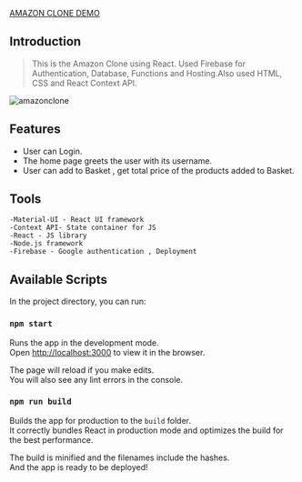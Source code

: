 [AMAZON CLONE DEMO](https://ecommerceapp-clone.herokuapp.com/)

## Introduction 
> This is the Amazon Clone using React. Used Firebase for Authentication, Database, Functions and Hosting.Also used HTML, CSS and React Context API.

![amazonclone](https://user-images.githubusercontent.com/51508071/142628805-5300f308-753a-44a8-bc31-bba65d4583f8.gif)


## Features

- User can Login.
- The home page greets the user with its username.
- User can add to Basket , get total price of the products added to Basket.

## Tools


    -Material-UI - React UI framework
    -Context API- State container for JS
    -React - JS library
    -Node.js framework
    -Firebase - Google authentication , Deployment
 



## Available Scripts

In the project directory, you can run:

### `npm start`

Runs the app in the development mode.\
Open [http://localhost:3000](http://localhost:3000) to view it in the browser.

The page will reload if you make edits.\
You will also see any lint errors in the console.


### `npm run build`

Builds the app for production to the `build` folder.\
It correctly bundles React in production mode and optimizes the build for the best performance.

The build is minified and the filenames include the hashes.\
And the app is ready to be deployed!


